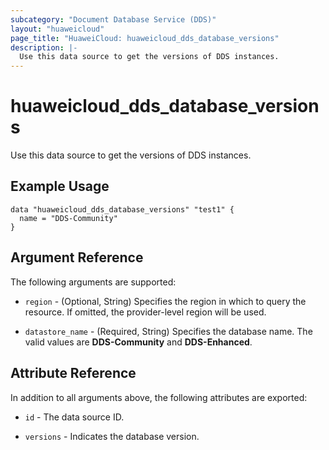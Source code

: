 ```yaml
---
subcategory: "Document Database Service (DDS)"
layout: "huaweicloud"
page_title: "HuaweiCloud: huaweicloud_dds_database_versions"
description: |-
  Use this data source to get the versions of DDS instances.
---
```


# huaweicloud_dds_database_versions

Use this data source to get the versions of DDS instances.

## Example Usage

```hcl
data "huaweicloud_dds_database_versions" "test1" {
  name = "DDS-Community"
}
```

## Argument Reference

The following arguments are supported:

* `region` - (Optional, String) Specifies the region in which to query the resource.
  If omitted, the provider-level region will be used.

* `datastore_name` - (Required, String) Specifies the database name.
  The valid values are **DDS-Community** and **DDS-Enhanced**.

## Attribute Reference

In addition to all arguments above, the following attributes are exported:

* `id` - The data source ID.

* `versions` - Indicates the database version.
